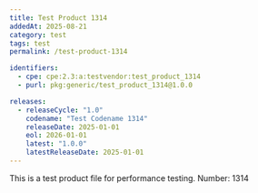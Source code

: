 ```yaml
---
title: Test Product 1314
addedAt: 2025-08-21
category: test
tags: test
permalink: /test-product-1314

identifiers:
  - cpe: cpe:2.3:a:testvendor:test_product_1314
  - purl: pkg:generic/test_product_1314@1.0.0

releases:
  - releaseCycle: "1.0"
    codename: "Test Codename 1314"
    releaseDate: 2025-01-01
    eol: 2026-01-01
    latest: "1.0.0"
    latestReleaseDate: 2025-01-01
---
```


This is a test product file for performance testing. Number: 1314
